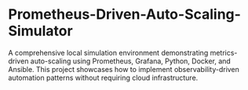 # Prometheus-Driven-Auto-Scaling-Simulator
A comprehensive local simulation environment demonstrating metrics-driven auto-scaling using Prometheus, Grafana, Python, Docker, and Ansible. This project showcases how to implement observability-driven automation patterns without requiring cloud infrastructure.
